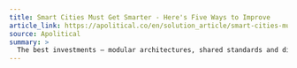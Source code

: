 ```yaml
---
title: Smart Cities Must Get Smarter - Here's Five Ways to Improve
article_link: https://apolitical.co/en/solution_article/smart-cities-must-get-smarter
source: Apolitical
summary: >
  The best investments — modular architectures, shared standards and diverse internal expertise — are those that can grow and adapt with the needs of our communities.
---
```

